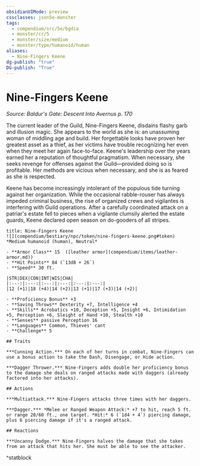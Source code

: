 ```yaml
---
obsidianUIMode: preview
cssclasses: json5e-monster
tags:
  - compendium/src/5e/bgdia
  - monster/cr/5
  - monster/size/medium
  - monster/type/humanoid/human
aliases:
  - Nine-Fingers Keene
dg-publish: "true"
DG-publish: "True"
---
```

# Nine-Fingers Keene
*Source: Baldur's Gate: Descent Into Avernus p. 170*  

The current leader of the Guild, Nine-Fingers Keene, disdains flashy garb and illusion magic. She appears to the world as she is: an unassuming woman of middling age and build. Her forgettable looks have proven her greatest asset as a thief, as her victims have trouble recognizing her even when they meet her again face-to-face. Keene's leadership over the years earned her a reputation of thoughtful pragmatism. When necessary, she seeks revenge for offenses against the Guild—provided doing so is profitable. Her methods are vicious when necessary, and she is as feared as she is respected.

Keene has become increasingly intolerant of the populous tide turning against her organization. While the occasional rabble-rouser has always impeded criminal business, the rise of organized crews and vigilantes is interfering with Guild operations. After a carefully coordinated attack on a patriar's estate fell to pieces when a vigilante clumsily alerted the estate guards, Keene declared open season on do-gooders of all stripes.

```ad-statblock
title: Nine-Fingers Keene
![](compendium/bestiary/npc/token/nine-fingers-keene.png#token)
*Medium humanoid (human), Neutral*

- **Armor Class** 15  ([leather armor](compendium/items/leather-armor.md))
- **Hit Points** 84 (`13d8 + 26`)
- **Speed** 30 ft.

|STR|DEX|CON|INT|WIS|CHA|
|:---:|:---:|:---:|:---:|:---:|:---:|
|12 (+1)|18 (+4)|14 (+2)|13 (+1)|17 (+3)|14 (+2)|

- **Proficiency Bonus** +3
- **Saving Throws** Dexterity +7, Intelligence +4
- **Skills** Acrobatics +10, Deception +5, Insight +6, Intimidation +5, Perception +6, Sleight of Hand +10, Stealth +10
- **Senses** passive Perception 16
- **Languages** Common, Thieves' cant
- **Challenge** 5

## Traits

***Cunning Action.*** On each of her turns in combat, Nine-Fingers can use a bonus action to take the Dash, Disengage, or Hide action.

***Dagger Thrower.*** Nine-Fingers adds double her proficiency bonus to the damage she deals on ranged attacks made with daggers (already factored into her attacks).

## Actions

***Multiattack.*** Nine-Fingers attacks three times with her daggers.

***Dagger.*** *Melee or Ranged Weapon Attack:* +7 to hit, reach 5 ft. or range 20/60 ft., one target. *Hit:* 6 (`1d4 + 4`) piercing damage, plus 6 piercing damage if it's a ranged attack.

## Reactions

***Uncanny Dodge.*** Nine-Fingers halves the damage that she takes from an attack that hits her. She must be able to see the attacker.
```
^statblock